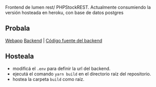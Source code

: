 Frontend de lumen rest/ PHPStockREST.
Actualmente consumiendo la versión hosteada en heroku, con base de datos postgres

## Probala
[Webapp](https://vagus-art.github.io/chakra-stock/)
[Backend](https://chakra-stock.herokuapp.com/) | [Código fuente del backend](https://github.com/Vagus-art/lumen-rest)

## Hosteala

- modificá el `.env` para definir la url del backend.
- ejecutá el comando `yarn build` en el directorio raíz del repositorio.
- hostea la carpeta `build` como raíz.
